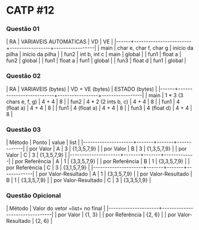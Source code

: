 
# CATP #12

### Questão 01

| RA   | VARIAVEIS AUTOMATICAS  | VD              | VE              |
|------+------------------------+-----------------+-----------------|
| main | char e, char f, char g | início da pilha | início da pilha |
| fun2 | int b, int c           | main            | global          |
| fun1 | float a                | fun2            | global          |
| fun1 | float a                | fun1            | global          |
| fun3 | float d                | fun1            | global          |


### Questão 02

| RA   | VARIAVEIS (bytes)        | VD + VE (bytes) | ESTADO (bytes)  |
|------+--------------------------+-----------------+-----------------|
| main | 1 * 3 (3 chars e, f, g)  | 4 + 4           | 8               |
| fun2 | 4 * 2 (2 ints b, c)      | 4 + 4           | 8               |
| fun1 | 4 (float a)              | 4 + 4           | 8               |
| fun1 | 4 (float a)              | 4 + 4           | 8               |
| fun3 | 4 (float d)              | 4 + 4           | 8               |



### Questão 03

| Método              | Ponto | value | list        |
|---------------------+-------+-------+-------------|
| por Valor           | A     | 3     | {1,3,5,7,9} |
| por Valor           | B     | 3     | {1,3,5,7,9} |
| por Valor           | C     | 3     | {1,3,5,7,9} |
|---------------------+-------+-------+-------------|
| por Referência      | A     | 1     | {3,3,5,7,9} |
| por Referência      | B     | 1     | {3,3,5,7,9} |
| por Referência      | C     | 3     | {3,1,5,7,9} |
|---------------------+-------+-------+-------------|
| por Valor-Resultado | A     | 1     | {3,3,5,7,9} |
| por Valor-Resultado | B     | 1     | {3,3,5,7,9} |
| por Valor-Resultado | C     | 3     | {3,3,5,1,9} |


### Questão Opicional

| Método              | Valor do vetor =list= no final |
|---------------------+--------------------------------|
| por Valor           | {1, 3}                         |
| por Referência      | {2, 6}                         |
| por Valor-Resultado | {2, 6}                         |

